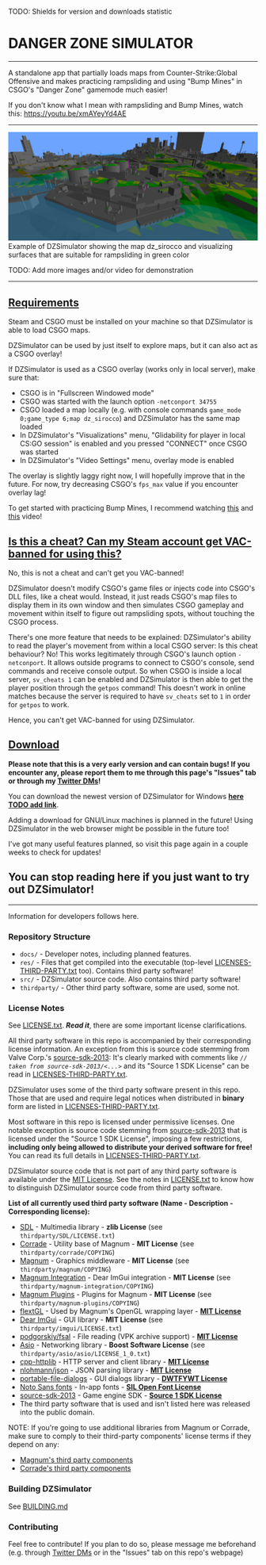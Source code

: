 TODO: Shields for version and downloads statistic

# DANGER ZONE SIMULATOR

----

A standalone app that partially loads maps from Counter-Strike:Global Offensive and makes practicing rampsliding and using "Bump Mines" in CSGO's "Danger Zone" gamemode much easier!

If you don't know what I mean with rampsliding and Bump Mines, watch this: https://youtu.be/xmAYeyYd4AE

----

![Demonstration screenshot 1](docs/media/demo_img_1.png)
Example of DZSimulator showing the map dz_sirocco and visualizing surfaces that are suitable for rampsliding in green color

TODO: Add more images and/or video for demonstration

----

## <ins>Requirements</ins>

Steam and CSGO must be installed on your machine so that DZSimulator is able to load CSGO maps.

DZSimulator can be used by just itself to explore maps, but it can also act as a CSGO overlay!

If DZSimulator is used as a CSGO overlay (works only in local server), make sure that:
- CSGO is in "Fullscreen Windowed mode"
- CSGO was started with the launch option `-netconport 34755`
- CSGO loaded a map locally (e.g. with console commands `game_mode 0;game_type 6;map dz_sirocco`) and DZSimulator has the same map loaded
- In DZSimulator's "Visualizations" menu, "Glidability for player in local CS:GO session" is enabled and you pressed "CONNECT" once CSGO was started
- In DZSimulator's "Video Settings" menu, overlay mode is enabled

The overlay is slightly laggy right now, I will hopefully improve that in the future. For now, try decreasing CSGO's `fps_max` value if you encounter overlay lag!

To get started with practicing Bump Mines, I recommend watching [this](https://youtu.be/IPWxlnEsLkQ) and [this](https://youtu.be/YblZkx7mXFM) video!


## <ins>Is this a cheat? Can my Steam account get VAC-banned for using this?</ins>

No, this is not a cheat and can't get you VAC-banned!

DZSimulator doesn't modify CSGO's game files or injects code into CSGO's DLL files, like a cheat would. Instead, it just reads CSGO's map files to display them in its own window and then simulates CSGO gameplay and movement within itself to figure out rampsliding spots, without touching the CSGO process.

There's one more feature that needs to be explained: DZSimulator's ability to read the player's movement from within a local CSGO server: Is this cheat behaviour? No! This works legitimately through CSGO's launch option `-netconport`. It allows outside programs to connect to CSGO's console, send commands and receive console output. So when CSGO is inside a local server, `sv_cheats 1` can be enabled and DZSimulator is then able to get the player position through the `getpos` command! This doesn't work in online matches because the server is required to have `sv_cheats` set to `1` in order for `getpos` to work.

Hence, you can't get VAC-banned for using DZSimulator.

## <ins>Download</ins>

**Please note that this is a very early version and can contain bugs! If you encounter any, please report them to me through this page's "Issues" tab or through my [Twitter DMs](https://twitter.com/lacyyycs)!**

You can download the newest version of DZSimulator for Windows **[here TODO add link]()**.

Adding a download for GNU/Linux machines is planned in the future!
Using DZSimulator in the web browser might be possible in the future too!

I've got many useful features planned, so visit this page again in a couple weeks to check for updates!

## You can stop reading here if you just want to try out DZSimulator! 

----
Information for developers follows here.

### Repository Structure
- `docs/` - Developer notes, including planned features.
- `res/` - Files that get compiled into the executable (top-level [LICENSES-THIRD-PARTY.txt](LICENSES-THIRD-PARTY.txt) too). Contains third party software!
- `src/` - DZSimulator source code. Also contains third party software!
- `thirdparty/` - Other third party software, some are used, some not.

### License Notes

See [LICENSE.txt](LICENSE.txt). ***Read it***, there are some important license clarifications.

All third party software in this repo is accompanied by their corresponding license information. An exception from this is source code stemming from Valve Corp.'s [source-sdk-2013](https://github.com/ValveSoftware/source-sdk-2013): It's clearly marked with comments like *`// taken from source-sdk-2013/<...>`* and its "Source 1 SDK License" can be read in [LICENSES-THIRD-PARTY.txt](LICENSES-THIRD-PARTY.txt).

DZSimulator uses some of the third party software present in this repo. Those that are used and require legal notices when distributed in **binary** form are listed in [LICENSES-THIRD-PARTY.txt](LICENSES-THIRD-PARTY.txt).

Most software in this repo is licensed under permissive licenses. One notable exception is source code stemming from [source-sdk-2013](https://github.com/ValveSoftware/source-sdk-2013) that is licensed under the "Source 1 SDK License", imposing a few restrictions, **including only being allowed to distribute your derived software for free!** You can read its full details in [LICENSES-THIRD-PARTY.txt](LICENSES-THIRD-PARTY.txt).

DZSimulator source code that is not part of any third party software is available under the [MIT License](LICENSE.txt). See the notes in [LICENSE.txt](LICENSE.txt) to know how to distinguish DZSimulator source code from third party software.

**List of all currently used third party software (Name - Description - Corresponding license):**
- [SDL](https://www.libsdl.org) - Multimedia library - **zlib License** (see `thirdparty/SDL/LICENSE.txt`)
- [Corrade](https://github.com/mosra/corrade) - Utility base of Magnum - **MIT License** (see `thirdparty/corrade/COPYING`)
- [Magnum](https://github.com/mosra/magnum) - Graphics middleware - **MIT License** (see `thirdparty/magnum/COPYING`)
- [Magnum Integration](https://github.com/mosra/magnum-integration) - Dear ImGui integration - **MIT License** (see `thirdparty/magnum-integration/COPYING`)
- [Magnum Plugins](https://github.com/mosra/magnum-plugins) - Plugins for Magnum - **MIT License** (see `thirdparty/magnum-plugins/COPYING`)
- [flextGL](https://github.com/mosra/flextgl) - Used by Magnum's OpenGL wrapping layer - [**MIT License**](https://github.com/mosra/flextgl/blob/master/COPYING)
- [Dear ImGui](https://github.com/ocornut/imgui) - GUI library - **MIT License** (see `thirdparty/imgui/LICENSE.txt`)
- [podgorskiy/fsal](https://github.com/podgorskiy/fsal) - File reading (VPK archive support) - [**MIT License**](thirdparty/fsal_modified/fsal/LICENSE)
- [Asio](https://think-async.com/Asio/) - Networking library - **Boost Software License** (see `thirdparty/asio/asio/LICENSE_1_0.txt`)
- [cpp-httplib](https://github.com/yhirose/cpp-httplib) - HTTP server and client library - [**MIT License**](thirdparty/cpp-httplib/LICENSE)
- [nlohmann/json](https://github.com/nlohmann/json) - JSON parsing library - [**MIT License**](thirdparty/json/LICENSE.MIT)
- [portable-file-dialogs](https://github.com/samhocevar/portable-file-dialogs) - GUI dialogs library - [**DWTFYWT License**](thirdparty/portable-file-dialogs/COPYING)
- [Noto Sans fonts](https://fonts.google.com/noto/specimen/Noto+Sans) - In-app fonts - [**SIL Open Font License**](res/fonts/OFL.txt)
- [source-sdk-2013](https://github.com/ValveSoftware/source-sdk-2013) - Game engine SDK - [**Source 1 SDK License**](LICENSES-THIRD-PARTY.txt)
- The third party software that is used and isn't listed here was released into the public domain.

NOTE: If you're going to use additional libraries from Magnum or Corrade, make sure to comply to their third-party components' license terms if they depend on any:
- [Magnum's third party components](https://doc.magnum.graphics/magnum/credits-third-party.html)
- [Corrade's third party components](https://doc.magnum.graphics/corrade/corrade-credits-third-party.html)


### Building DZSimulator

See [BUILDING.md](BUILDING.md)

### Contributing

Feel free to contribute! If you plan to do so, please message me beforehand (e.g. through [Twitter DMs](https://twitter.com/lacyyycs) or in the "Issues" tab on this repo's webpage)



